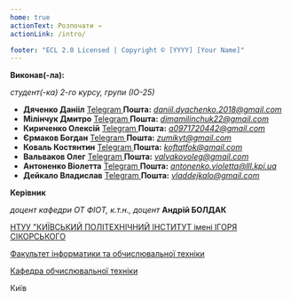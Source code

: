 ```yaml
---
home: true
actionText: Розпочати →
actionLink: /intro/

footer: "ECL 2.0 Licensed | Copyright © [YYYY] [Your Name]"
---
```



**Виконав(-ла):** 

*студент(-ка) 2-го курсу, групи (ІО-25)*
- <span padding-right:5em></span> **Дяченко Данііл** <a href="https://t.me/Daniil_Tyz" target="_blank"> Telegram </a> **Пошта:** *daniil.dyachenko.2018@gmail.com* 
- <span padding-right:5em></span> **Мілінчук Дмитро** <a href="https://t.me/muhammad_abdull" target="_blank"> Telegram </a> **Пошта:** *dimamilinchuk22@gmail.com* 
- <span padding-right:5em></span> **Кириченко Олексій** <a href="https://t.me/olexx11" target="_blank"> Telegram </a> **Пошта:** *a0971720442@gmail.com* 
- <span padding-right:5em></span> **Єрмаков Богдан** <a href="https://t.me/ihav3n0enemies" target="_blank"> Telegram </a> **Пошта:** *zumikyt@gmail.com* 
- <span padding-right:5em></span> **Коваль Костянтин** <a href="https://t.me/koftatfok" target="_blank"> Telegram </a> **Пошта:** *koftatfok@gmail.com* 
- <span padding-right:5em></span> **Вальваков Олег** <a href="https://t.me/SkAlVol" target="_blank"> Telegram </a> **Пошта:** *valvakovoleg@gmail.com* 
- <span padding-right:5em></span> **Антоненко Віолетта** <a href="https://t.me/xivihwa" target="_blank"> Telegram </a> **Пошта:** *antonenko.violetta@lll.kpi.ua* 
- <span padding-right:5em></span> **Дейкало Владислав** <a href="https://t.me/IvoBobuI" target="_blank"> Telegram </a> **Пошта:** *vladdejkalo@gmail.com* 


**Керівник**

*доцент кафедри ОТ ФІОТ, к.т.н., доцент*<span padding-right:5em></span> **Андрій БОЛДАК** 

[НТУУ "КИЇВСЬКИЙ ПОЛІТЕХНІЧНИЙ ІНСТИТУТ імені ІГОРЯ СІКОРСЬКОГО](https://kpi.ua/)

[Факультет інформатики та обчислювальної техніки](https://fiot.kpi.ua/)

[Кафедра обчислювальної техніки](https://comsys.kpi.ua/)

Київ
